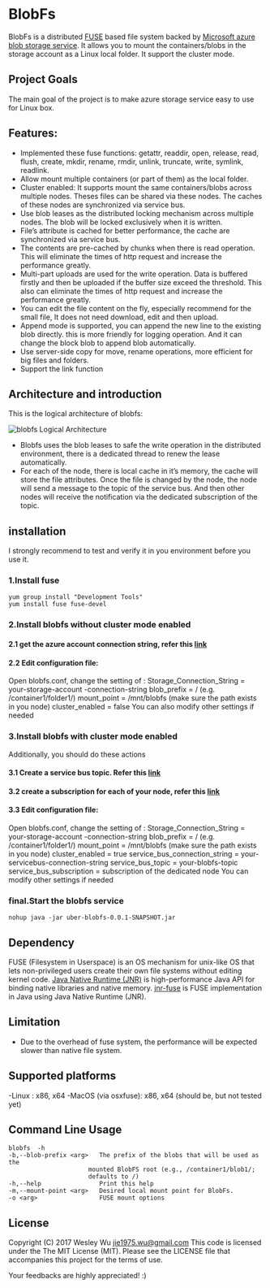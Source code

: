 BlobFs
=====
BlobFs is a distributed [FUSE](http://fuse.sourceforge.net) based file system backed by [Microsoft azure blob storage service](https://azure.microsoft.com/en-us/services/storage/blobs/). It allows you to mount the containers/blobs in the storage account as a Linux local folder. It support the cluster mode.

## Project Goals
The main goal of the project is to make azure storage service easy to use for Linux box.

## Features:
* Implemented these fuse functions: getattr, readdir, open, release, read, flush, create, mkdir, rename, rmdir, unlink, truncate, write, symlink, readlink.
* Allow mount multiple containers (or part of them) as the local folder.
* Cluster enabled: It supports mount the same containers/blobs across multiple nodes. Theses files can be shared via these nodes. The caches of these nodes are synchronized via service bus.
* Use blob leases as the distributed locking mechanism across multiple nodes. The blob will be locked exclusively when it is written. 
* File’s attribute is cached for better performance, the cache are synchronized via service bus.
* The contents are pre-cached by chunks when there is read operation. This will eliminate the times of http request and increase the performance greatly. 
* Multi-part uploads are used for the write operation. Data is buffered firstly and then be uploaded if the buffer size exceed the threshold. This also can eliminate the times of http request and increase the performance greatly. 
* You can edit the file content on the fly, especially recommend for the small file, It does not need download, edit and then upload.
* Append mode is supported, you can append the new line to the existing blob directly. this is more friendly for logging operation. And it can change the block blob to append blob automatically.
* Use server-side copy for move, rename operations, more efficient for big files and folders.
* Support the link function

## Architecture and introduction

This is the logical architecture of blobfs:

![blobfs Logical Architecture](https://github.com/wesley1975/blobfs/doc/blobfs-arch.jpg)
* Blobfs uses the blob leases to safe the write operation in the distributed environment, there is a dedicated thread to renew the lease automatically.
* For each of the node, there is local cache in it’s memory, the cache will store the file attributes. Once the file is changed by the node, the node will send a message to the topic of the service bus. And then other nodes will receive the notification via the dedicated subscription of the topic.

## installation
I strongly recommend to test and verify it in you environment before you use it.
### 1.Install fuse
    yum group install "Development Tools"
    yum install fuse fuse-devel
### 2.Install blobfs without cluster mode enabled
#### 2.1 get the azure account connection string, refer this [link](https://docs.microsoft.com/en-us/azure/storage/storage-create-storage-account)
#### 2.2 Edit configuration file: 
Open blobfs.conf, 
change the setting of :
    Storage_Connection_String = your-storage-account -connection-string
    blob_prefix = /  (e.g. /container1/folder1/) 
    mount_point = /mnt/blobfs (make sure the path exists in you node)
    cluster_enabled = false 
You can also modify other settings if needed
### 3.Install blobfs with cluster mode enabled
Additionally, you should do these actions
#### 3.1 Create a service bus topic. Refer this [link](https://docs.microsoft.com/en-us/azure/service-bus-messaging/service-bus-create-topics-subscriptions)
#### 3.2 create a subscription for each of your node, refer this [link](https://docs.microsoft.com/en-us/azure/service-bus-messaging/service-bus-create-topics-subscriptions)
#### 3.3 Edit configuration file:
Open blobfs.conf, 
    change the setting of :
    Storage_Connection_String = your-storage-account -connection-string
    blob_prefix = /  (e.g. /container1/folder1/) 
    mount_point = /mnt/blobfs (make sure the path exists in you node)
    cluster_enabled = true
    service_bus_connection_string = your-servicebus-connection-string
    service_bus_topic = your-blobfs-topic
    service_bus_subscription = subscription of the dedicated node
You can modify other settings if needed
### final.Start the blobfs service
    nohup java -jar uber-blobfs-0.0.1-SNAPSHOT.jar


## Dependency
FUSE (Filesystem in Userspace) is an OS mechanism for unix-like OS that lets non-privileged users create their own file systems without editing kernel code.
[Java Native Runtime (JNR)](https://github.com/jnr/jnr-ffi) is high-performance Java API for binding native libraries and native memory.
[jnr-fuse](https://github.com/SerCeMan/jnr-fuse) is FUSE implementation in Java using Java Native Runtime (JNR).

## Limitation
* Due to the overhead of fuse system, the performance will be expected slower than native file system. 

## Supported platforms
-Linux : x86, x64
-MacOS (via osxfuse): x86, x64  (should be, but not tested yet)

## Command Line Usage
    blobfs  -h
    -b,--blob-prefix <arg>   The prefix of the blobs that will be used as the
                          mounted BlobFS root (e.g., /container1/blob1/;
                          defaults to /)
    -h,--help                Print this help
    -m,--mount-point <arg>   Desired local mount point for BlobFs.
    -o <arg>                 FUSE mount options


## License
Copyright (C) 2017 Wesley Wu jie1975.wu@gmail.com
This code is licensed under the The MIT License (MIT). Please see the LICENSE file that accompanies this project for the terms of use.


Your feedbacks are highly appreciated! :)
